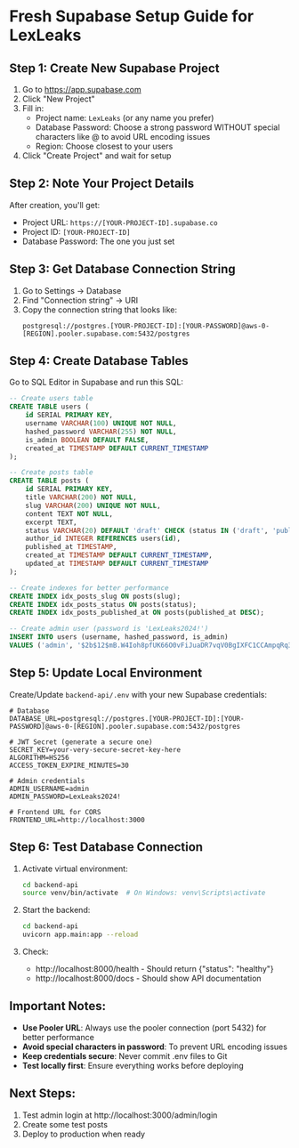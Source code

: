 # Fresh Supabase Setup Guide for LexLeaks

## Step 1: Create New Supabase Project

1. Go to https://app.supabase.com
2. Click "New Project"
3. Fill in:
   - Project name: `LexLeaks` (or any name you prefer)
   - Database Password: Choose a strong password WITHOUT special characters like @ to avoid URL encoding issues
   - Region: Choose closest to your users
4. Click "Create Project" and wait for setup

## Step 2: Note Your Project Details

After creation, you'll get:
- Project URL: `https://[YOUR-PROJECT-ID].supabase.co`
- Project ID: `[YOUR-PROJECT-ID]`
- Database Password: The one you just set

## Step 3: Get Database Connection String

1. Go to Settings → Database
2. Find "Connection string" → URI
3. Copy the connection string that looks like:
   ```
   postgresql://postgres.[YOUR-PROJECT-ID]:[YOUR-PASSWORD]@aws-0-[REGION].pooler.supabase.com:5432/postgres
   ```

## Step 4: Create Database Tables

Go to SQL Editor in Supabase and run this SQL:

```sql
-- Create users table
CREATE TABLE users (
    id SERIAL PRIMARY KEY,
    username VARCHAR(100) UNIQUE NOT NULL,
    hashed_password VARCHAR(255) NOT NULL,
    is_admin BOOLEAN DEFAULT FALSE,
    created_at TIMESTAMP DEFAULT CURRENT_TIMESTAMP
);

-- Create posts table
CREATE TABLE posts (
    id SERIAL PRIMARY KEY,
    title VARCHAR(200) NOT NULL,
    slug VARCHAR(200) UNIQUE NOT NULL,
    content TEXT NOT NULL,
    excerpt TEXT,
    status VARCHAR(20) DEFAULT 'draft' CHECK (status IN ('draft', 'published', 'archived')),
    author_id INTEGER REFERENCES users(id),
    published_at TIMESTAMP,
    created_at TIMESTAMP DEFAULT CURRENT_TIMESTAMP,
    updated_at TIMESTAMP DEFAULT CURRENT_TIMESTAMP
);

-- Create indexes for better performance
CREATE INDEX idx_posts_slug ON posts(slug);
CREATE INDEX idx_posts_status ON posts(status);
CREATE INDEX idx_posts_published_at ON posts(published_at DESC);

-- Create admin user (password is 'LexLeaks2024!')
INSERT INTO users (username, hashed_password, is_admin) 
VALUES ('admin', '$2b$12$mB.W4Ioh8pfUK66O0vFiJuaDR7vqV0BgIXFC1CCAmpqRq3lBvaMI6', true);
```

## Step 5: Update Local Environment

Create/Update `backend-api/.env` with your new Supabase credentials:

```env
# Database
DATABASE_URL=postgresql://postgres.[YOUR-PROJECT-ID]:[YOUR-PASSWORD]@aws-0-[REGION].pooler.supabase.com:5432/postgres

# JWT Secret (generate a secure one)
SECRET_KEY=your-very-secure-secret-key-here
ALGORITHM=HS256
ACCESS_TOKEN_EXPIRE_MINUTES=30

# Admin credentials
ADMIN_USERNAME=admin
ADMIN_PASSWORD=LexLeaks2024!

# Frontend URL for CORS
FRONTEND_URL=http://localhost:3000
```

## Step 6: Test Database Connection

1. Activate virtual environment:
   ```bash
   cd backend-api
   source venv/bin/activate  # On Windows: venv\Scripts\activate
   ```

2. Start the backend:
   ```bash
   cd backend-api
   uvicorn app.main:app --reload
   ```

3. Check:
   - http://localhost:8000/health - Should return {"status": "healthy"}
   - http://localhost:8000/docs - Should show API documentation

## Important Notes:

- **Use Pooler URL**: Always use the pooler connection (port 5432) for better performance
- **Avoid special characters in password**: To prevent URL encoding issues
- **Keep credentials secure**: Never commit .env files to Git
- **Test locally first**: Ensure everything works before deploying

## Next Steps:

1. Test admin login at http://localhost:3000/admin/login
2. Create some test posts
3. Deploy to production when ready 